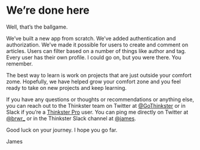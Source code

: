 # We’re done here

Well, that’s the ballgame. 

We’ve built a new app from scratch. We’ve added authentication and authorization. We’ve made it possible for users to create and comment on articles. Users can filter based on a number of things like author and tag. Every user has their own profile. I could go on, but you were there. You remember.

The best way to learn is work on projects that are just outside your comfort zome. Hopefully, we have helped grow your comfort zone and you feel ready to take on new projects and keep learning.

If you have any questions or thoughts or recommendations or anything else, you can reach out to the Thinkster team on Twitter at [@GoThinkster](#) or in Slack if you’re a [Thinkster Pro](#) user. You can ping me directly on Twitter at [@brwr_](#) or in the Thinkster Slack channel at [@james](#).

Good luck on your journey. I hope you go far.

James